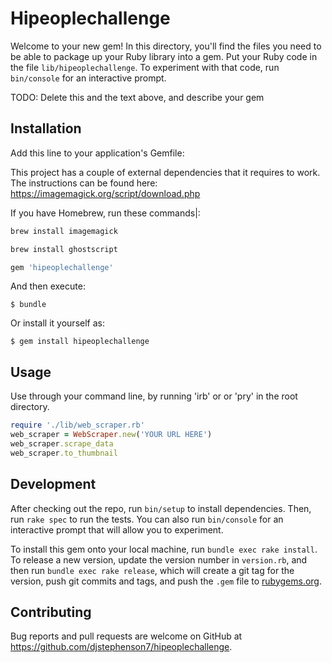 # Hipeoplechallenge

Welcome to your new gem! In this directory, you'll find the files you need to be able to package up your Ruby library into a gem. Put your Ruby code in the file `lib/hipeoplechallenge`. To experiment with that code, run `bin/console` for an interactive prompt.

TODO: Delete this and the text above, and describe your gem

## Installation

Add this line to your application's Gemfile:

This project has a couple of external dependencies that it requires to work. The instructions can be found here: https://imagemagick.org/script/download.php

If you have Homebrew, run these commands|:

```ruby
brew install imagemagick

brew install ghostscript
```

```ruby
gem 'hipeoplechallenge'
```

And then execute:

    $ bundle

Or install it yourself as:

    $ gem install hipeoplechallenge

## Usage

Use through your command line, by running 'irb' or or 'pry' in the root directory.

```ruby
require './lib/web_scraper.rb'
web_scraper = WebScraper.new('YOUR URL HERE')
web_scraper.scrape_data
web_scraper.to_thumbnail
```

## Development

After checking out the repo, run `bin/setup` to install dependencies. Then, run `rake spec` to run the tests. You can also run `bin/console` for an interactive prompt that will allow you to experiment.

To install this gem onto your local machine, run `bundle exec rake install`. To release a new version, update the version number in `version.rb`, and then run `bundle exec rake release`, which will create a git tag for the version, push git commits and tags, and push the `.gem` file to [rubygems.org](https://rubygems.org).

## Contributing

Bug reports and pull requests are welcome on GitHub at https://github.com/djstephenson7/hipeoplechallenge.
